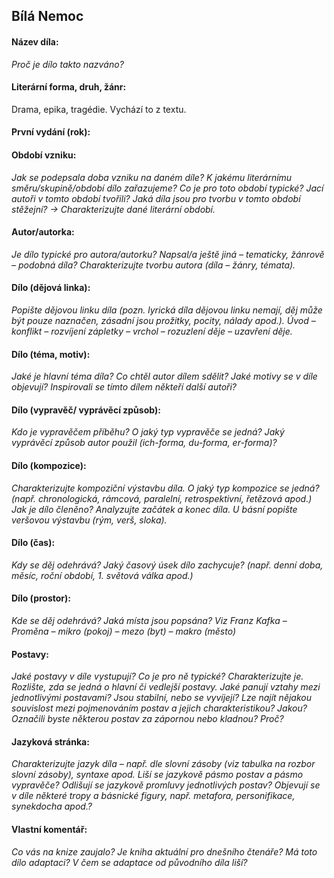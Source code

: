 ## Bílá Nemoc

#### Název díla:
_Proč je dílo takto nazváno?_

#### Literární forma, druh, žánr:
Drama, epika, tragédie. Vychází to z textu.

#### První vydání (rok):

#### Období vzniku:
_Jak se podepsala doba vzniku na daném díle? K jakému literárnímu směru/skupině/období dílo zařazujeme? Co je pro toto období typické? Jací autoři v tomto období tvořili? Jaká díla jsou pro tvorbu v tomto období stěžejní? → Charakterizujte dané literární období._

#### Autor/autorka:
_Je dílo typické pro autora/autorku? Napsal/a ještě jiná – tematicky, žánrově – podobná díla? Charakterizujte tvorbu autora (díla – žánry, témata)._

#### Dílo (dějová linka):
_Popište dějovou linku díla (pozn. lyrická díla dějovou linku nemají, děj může být pouze naznačen, zásadní jsou prožitky, pocity, nálady apod.). Úvod – konflikt – rozvíjení zápletky – vrchol – rozuzlení děje – uzavření děje._

#### Dílo (téma, motiv):
_Jaké je hlavní téma díla? Co chtěl autor dílem sdělit? Jaké motivy se v díle objevují? Inspirovali se tímto dílem někteří další autoři?_

#### Dílo (vypravěč/ vyprávěcí způsob):
_Kdo je vypravěčem příběhu? O jaký typ vypravěče se jedná? Jaký vyprávěcí způsob autor použil (ich-forma, du-forma, er-forma)?_

#### Dílo (kompozice):
_Charakterizujte kompoziční výstavbu díla. O jaký typ kompozice se jedná? (např. chronologická, rámcová, paralelní, retrospektivní, řetězová apod.) Jak je dílo členěno? Analyzujte začátek a konec díla. U básní popište veršovou výstavbu (rým, verš, sloka)._

#### Dílo (čas):
_Kdy se děj odehrává? Jaký časový úsek dílo zachycuje? (např. denní doba, měsíc, roční období, 1. světová válka apod.)_

#### Dílo (prostor):
_Kde se děj odehrává? Jaká místa jsou popsána? Viz Franz Kafka – Proměna – mikro (pokoj) – mezo (byt) – makro (město)_

#### Postavy:
_Jaké postavy v díle vystupují? Co je pro ně typické? Charakterizujte je. Rozlište, zda se jedná o hlavní či vedlejší postavy. Jaké panují vztahy mezi jednotlivými postavami? Jsou stabilní, nebo se vyvíjejí? Lze najít nějakou souvislost mezi pojmenováním postav a jejich charakteristikou? Jakou? Označili byste některou postav za zápornou nebo kladnou? Proč?_

#### Jazyková stránka:
_Charakterizujte jazyk díla – např. dle slovní zásoby (viz tabulka na rozbor slovní zásoby), syntaxe apod. Liší se jazykově pásmo postav a pásmo vypravěče? Odlišují se jazykově promluvy jednotlivých postav? Objevují se v díle některé tropy a básnické figury, např. metafora, personifikace, synekdocha apod.?_

#### Vlastní komentář:
_Co vás na knize zaujalo? Je kniha aktuální pro dnešního čtenáře? Má toto dílo adaptaci? V čem se adaptace od původního díla liší?_
